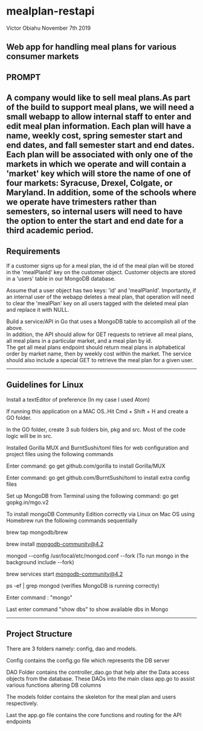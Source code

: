 # mealplan-restapi
Victor Obiahu 
November 7th 2019 

Web app for handling meal plans for various consumer markets
------
PROMPT
------
A company would like to sell meal plans.As part of the build to support meal plans, we will need a small webapp to allow internal staff to enter and edit meal plan information. Each plan will have a name, weekly cost, spring semester start and end dates, and fall semester start and end dates.  
Each plan will be associated with only one of the markets in which we operate and will contain a 'market' key which will store the name of one of four markets: Syracuse, Drexel, Colgate, or Maryland.  In addition, some of the schools where we operate have trimesters rather than semesters, so internal users will need to have the option to enter the start and end date for a third academic period.
------------
Requirements
------------
If a customer signs up for a meal plan, the id of the meal plan will be stored in the 'mealPlanId' key on the customer object. 
Customer objects are stored in a 'users' table in our MongoDB database.  

Assume that a user object has two keys: 'id' and 'mealPlanId'.  Importantly, if an internal user of the webapp deletes a meal plan, that operation will need to clear the 'mealPlan' key on all users tagged with the deleted meal plan and replace it with NULL.

Build a service/API in Go that uses a MongoDB table to accomplish all of the above.  
In addition, the API should allow for GET requests to retrieve all meal plans, all meal plans in a particular market, and a meal plan by id.  
The get all meal plans endpoint should return meal plans in alphabetical order by market name, then by weekly cost within the market. 
The service should also include a special GET to retrieve the meal plan for a given user.

--------------------
Guidelines for Linux 
--------------------
Install a textEditor of preference (In my case I used Atom) 

If running this application on a MAC OS..Hit Cmd + Shift + H and create a GO folder.

In the GO folder, create 3 sub folders  bin, pkg and src. Most of the code logic will be in src.

Installed Gorilla MUX and BurntSushi/toml files for web configuration and project files using the following commands

Enter command: go get github.com/gorilla to install Gorilla/MUX

Enter command: go get github.com/BurntSushi/toml to install extra config files

Set up MongoDB from Terminal using the following command: go get gopkg.in/mgo.v2

To install mongoDB Community Edition correctly via Linux on Mac OS using Homebrew run the following commands sequentially

brew tap mongodb/brew

brew install mongodb-community@4.2

mongod --config /usr/local/etc/mongod.conf --fork (To run mongo in the background include --fork)

brew services start mongodb-community@4.2

ps -ef | grep mongod (verifies MongoDB is running correctly)

Enter command : "mongo" 

Last enter command "show dbs" to show available dbs in Mongo

-----------------
Project Structure
-----------------
There are 3 folders namely: config, dao and models.

Config contains the config.go file which represents the DB server

DAO Folder contains the controller_dao.go that help alter the Data access objects from the database. These DAOs into the main class app.go to assist various functions altering DB columns

The models folder contains the skeleton for the meal plan and users respectively.

Last the app.go file contains the core functions and routing for the API endpoints
